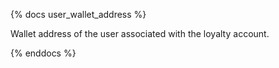 {% docs user_wallet_address %}

Wallet address of the user associated with the loyalty account.

{% enddocs %} 
